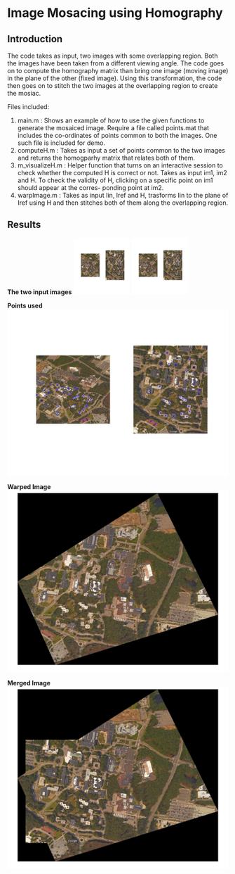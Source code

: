 # **Image Mosacing using Homography**

## **Introduction**
The code takes as input, two images with some overlapping region. Both the images have been taken from a different viewing
angle. The code goes on to compute the homography matrix than bring one image (moving image) in the plane of the other (fixed
image). Using this transformation, the code then goes on to stitch the two images at the overlapping region to create the
mosiac.

Files included:
1. main.m : Shows an example of how to use the given functions to generate the mosaiced image. Require a file called points.mat
  that includes the co-ordinates of points common to both the images. One such file is included for demo.
2. computeH.m : Takes as input a set of points common to the two images and returns the homogparhy matrix that relates both of 
  them.
3. m_visualizeH.m : Helper function that turns on an interactive session to check whether the computed H is correct or not.
  Takes as input im1, im2 and H. To check the validity of H, clicking on a specific point on im1 should appear at the corres-
  ponding point at im2.
4. warpImage.m : Takes as input Iin, Iref and H, trasforms Iin to the plane of Iref using H and then stitches both of them
  along the overlapping region.

## **Results**

**The two input images**
<img src="https://github.com/pratik18v/Image-Mosaicing/blob/master/points_used.jpg" height="128" width="128"> <img src="https://github.com/pratik18v/Image-Mosaicing/blob/master/points_used.jpg" height="128" width="128">

**Points used**
![Alt text](/points_used.jpg?raw=true "Points used")

**Warped Image**
![Alt text](/sbu1_warped.jpg?raw=true "Iin warped in the plane of Iref")

**Merged Image**
![Alt text](/sbu_merged.jpg?raw=true "Merged Image")
